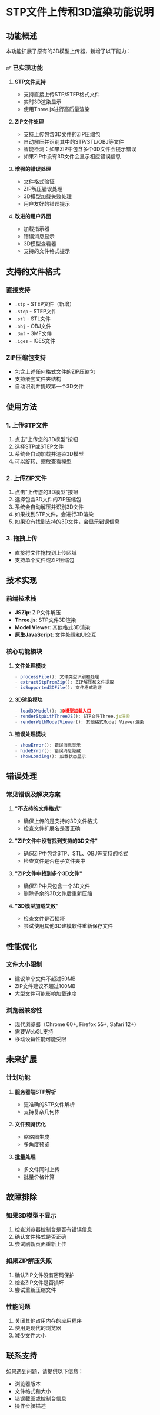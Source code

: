 # STP文件上传和3D渲染功能说明

## 功能概述

本功能扩展了原有的3D模型上传器，新增了以下能力：

### ✅ 已实现功能

1. **STP文件支持**
   - 支持直接上传STP/STEP格式文件
   - 实时3D渲染显示
   - 使用Three.js进行高质量渲染

2. **ZIP文件处理**
   - 支持上传包含3D文件的ZIP压缩包
   - 自动解压并识别其中的STP/STL/OBJ等文件
   - 智能检测：如果ZIP中包含多个3D文件会提示错误
   - 如果ZIP中没有3D文件会显示相应错误信息

3. **增强的错误处理**
   - 文件格式验证
   - ZIP解压错误处理
   - 3D模型加载失败处理
   - 用户友好的错误提示

4. **改进的用户界面**
   - 加载指示器
   - 错误消息显示
   - 3D模型查看器
   - 支持的文件格式提示

## 支持的文件格式

### 直接支持
- `.stp` - STEP文件（新增）
- `.step` - STEP文件
- `.stl` - STL文件
- `.obj` - OBJ文件
- `.3mf` - 3MF文件
- `.iges` - IGES文件

### ZIP压缩包支持
- 包含上述任何格式文件的ZIP压缩包
- 支持嵌套文件夹结构
- 自动识别并提取第一个3D文件

## 使用方法

### 1. 上传STP文件
1. 点击"上传您的3D模型"按钮
2. 选择STP或STEP文件
3. 系统会自动加载并渲染3D模型
4. 可以旋转、缩放查看模型

### 2. 上传ZIP文件
1. 点击"上传您的3D模型"按钮
2. 选择包含3D文件的ZIP压缩包
3. 系统会自动解压并识别3D文件
4. 如果找到STP文件，会进行3D渲染
5. 如果没有找到支持的3D文件，会显示错误信息

### 3. 拖拽上传
- 直接将文件拖拽到上传区域
- 支持单个文件或ZIP压缩包

## 技术实现

### 前端技术栈
- **JSZip**: ZIP文件解压
- **Three.js**: STP文件3D渲染
- **Model Viewer**: 其他格式3D渲染
- **原生JavaScript**: 文件处理和UI交互

### 核心功能模块

1. **文件处理模块**
   ```javascript
   - processFile(): 文件类型识别和处理
   - extractStpFromZip(): ZIP解压和文件提取
   - isSupported3DFile(): 文件格式验证
   ```

2. **3D渲染模块**
   ```javascript
   - load3DModel(): 3D模型加载入口
   - renderStpWithThreeJS(): STP文件Three.js渲染
   - renderWithModelViewer(): 其他格式Model Viewer渲染
   ```

3. **错误处理模块**
   ```javascript
   - showError(): 错误消息显示
   - hideError(): 错误消息隐藏
   - showLoading(): 加载状态显示
   ```

## 错误处理

### 常见错误及解决方案

1. **"不支持的文件格式"**
   - 确保上传的是支持的3D文件格式
   - 检查文件扩展名是否正确

2. **"ZIP文件中没有找到支持的3D文件"**
   - 确保ZIP中包含STP、STL、OBJ等支持的格式
   - 检查文件是否在子文件夹中

3. **"ZIP文件中找到多个3D文件"**
   - 确保ZIP中只包含一个3D文件
   - 删除多余的3D文件后重新压缩

4. **"3D模型加载失败"**
   - 检查文件是否损坏
   - 尝试使用其他3D建模软件重新保存文件

## 性能优化

### 文件大小限制
- 建议单个文件不超过50MB
- ZIP文件建议不超过100MB
- 大型文件可能影响加载速度

### 浏览器兼容性
- 现代浏览器（Chrome 60+, Firefox 55+, Safari 12+）
- 需要WebGL支持
- 移动设备性能可能受限

## 未来扩展

### 计划功能
1. **服务器端STP解析**
   - 更准确的STP文件解析
   - 支持复杂几何体

2. **文件预览优化**
   - 缩略图生成
   - 多角度预览

3. **批量处理**
   - 多文件同时上传
   - 批量价格计算

## 故障排除

### 如果3D模型不显示
1. 检查浏览器控制台是否有错误信息
2. 确认文件格式是否正确
3. 尝试刷新页面重新上传

### 如果ZIP解压失败
1. 确认ZIP文件没有密码保护
2. 检查ZIP文件是否损坏
3. 尝试重新压缩文件

### 性能问题
1. 关闭其他占用内存的应用程序
2. 使用更现代的浏览器
3. 减少文件大小

## 联系支持

如果遇到问题，请提供以下信息：
- 浏览器版本
- 文件格式和大小
- 错误截图或控制台信息
- 操作步骤描述
